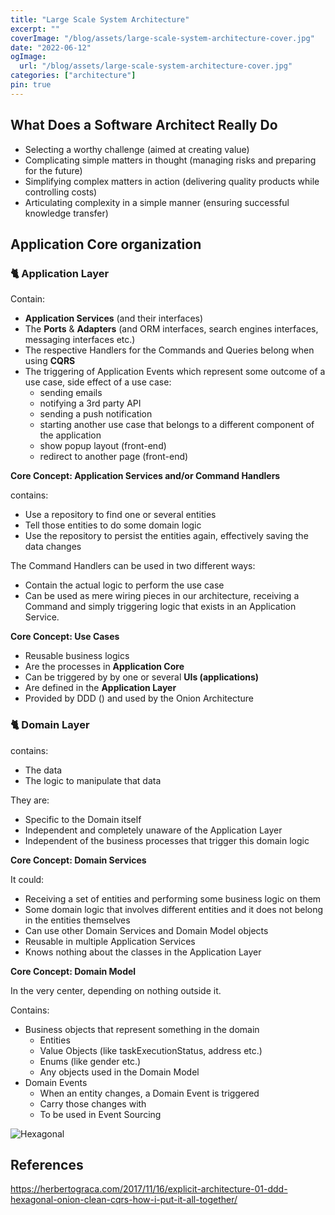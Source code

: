 ```yaml
---
title: "Large Scale System Architecture"
excerpt: ""
coverImage: "/blog/assets/large-scale-system-architecture-cover.jpg"
date: "2022-06-12"
ogImage:
  url: "/blog/assets/large-scale-system-architecture-cover.jpg"
categories: ["architecture"]
pin: true
---
```


## What Does a Software Architect Really Do

- Selecting a worthy challenge (aimed at creating value)
- Complicating simple matters in thought (managing risks and preparing for the future)
- Simplifying complex matters in action (delivering quality products while controlling costs)
- Articulating complexity in a simple manner (ensuring successful knowledge transfer)

## Application Core organization

### :cat2: Application Layer

Contain:

- **Application Services** (and their interfaces)
- The **Ports** & **Adapters** (and ORM interfaces, search engines interfaces, messaging interfaces etc.)
- The respective Handlers for the Commands and Queries belong when using **CQRS**
- The triggering of Application Events which represent some outcome of a use case, side effect of a use case:
  - sending emails
  - notifying a 3rd party API
  - sending a push notification
  - starting another use case that belongs to a different component of the application
  - show popup layout (front-end)
  - redirect to another page (front-end)

**Core Concept: Application Services and/or Command Handlers**

contains:

- Use a repository to find one or several entities
- Tell those entities to do some domain logic
- Use the repository to persist the entities again, effectively saving the data changes

The Command Handlers can be used in two different ways:

- Contain the actual logic to perform the use case
- Can be used as mere wiring pieces in our architecture, receiving a Command and simply triggering logic that exists in an Application Service.

**Core Concept: Use Cases**

- Reusable business logics
- Are the processes in **Application Core**
- Can be triggered by by one or several **UIs (applications)**
- Are defined in the **Application Layer**
- Provided by DDD () and used by the Onion Architecture

### :cat2: Domain Layer

contains:

- The data
- The logic to manipulate that data

They are:

- Specific to the Domain itself
- Independent and completely unaware of the Application Layer
- Independent of the business processes that trigger this domain logic

**Core Concept: Domain Services**

It could: 

- Receiving a set of entities and performing some business logic on them
- Some domain logic that involves different entities and it does not belong in the entities themselves
- Can use other Domain Services and Domain Model objects
- Reusable in multiple Application Services
- Knows nothing about the classes in the Application Layer

**Core Concept: Domain Model**

In the very center, depending on nothing outside it.

Contains:

- Business objects that represent something in the domain
  - Entities
  - Value Objects (like taskExecutionStatus, address etc.)
  - Enums (like gender etc.)
  - Any objects used in the Domain Model
- Domain Events
  - When an entity changes, a Domain Event is triggered
  - Carry those changes with
  - To be used in Event Sourcing

![Hexagonal](/blog/assets/architecture/hex-pie.jpg)

## References

https://herbertograca.com/2017/11/16/explicit-architecture-01-ddd-hexagonal-onion-clean-cqrs-how-i-put-it-all-together/
